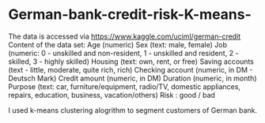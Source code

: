 # German-bank-credit-risk-K-means-
The data is accessed via https://www.kaggle.com/uciml/german-credit
Content of the data set:
Age (numeric)
Sex (text: male, female)
Job (numeric: 0 - unskilled and non-resident, 1 - unskilled and resident, 2 - skilled, 3 - highly skilled)
Housing (text: own, rent, or free)
Saving accounts (text - little, moderate, quite rich, rich)
Checking account (numeric, in DM - Deutsch Mark)
Credit amount (numeric, in DM)
Duration (numeric, in month)
Purpose (text: car, furniture/equipment, radio/TV, domestic appliances, repairs, education, business, vacation/others)
Risk : good / bad

I used k-means clustering alogrithm to segment customers of German bank. 
